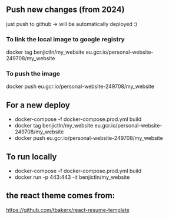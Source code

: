 ## Push new changes (from 2024)

just push to github -> will be automatically deployed :) 


### To link the local image to google registry
docker tag benjictln/my_website eu.gcr.io/personal-website-249708/my_website

### To push the image
docker push eu.gcr.io/personal-website-249708/my_website

## For a new deploy
* docker-compose -f docker-compose.prod.yml build
* docker tag benjictln/my_website eu.gcr.io/personal-website-249708/my_website
* docker push eu.gcr.io/personal-website-249708/my_website

## To run locally
* docker-compose -f docker-compose.prod.yml build
* docker run -p 443:443 -it benjictln/my_website



## the react theme comes from:
https://github.com/tbakerx/react-resume-template
